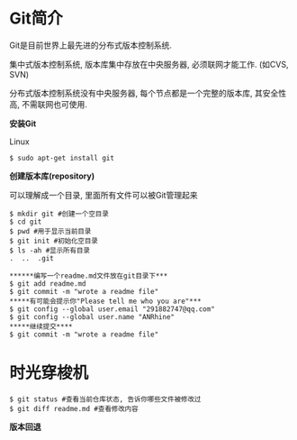 # Git简介

Git是目前世界上最先进的分布式版本控制系统.

集中式版本控制系统, 版本库集中存放在中央服务器, 必须联网才能工作. (如CVS, SVN)

分布式版本控制系统没有中央服务器, 每个节点都是一个完整的版本库, 其安全性高, 不需联网也可使用.

**安装Git**

Linux

```
$ sudo apt-get install git
```

**创建版本库(repository)**

可以理解成一个目录, 里面所有文件可以被Git管理起来

```
$ mkdir git #创建一个空目录
$ cd git
$ pwd #用于显示当前目录
$ git init #初始化空目录
$ ls -ah #显示所有目录
.  ..  .git

******编写一个readme.md文件放在git目录下***
$ git add readme.md
$ git commit -m "wrote a readme file"
*****有可能会提示你"Please tell me who you are"***
$ git config --global user.email "291882747@qq.com"
$ git config --global user.name "ANRhine"
*****继续提交****
$ git commit -m "wrote a readme file"
```



# 时光穿梭机

```
$ git status #查看当前仓库状态, 告诉你哪些文件被修改过
$ git diff readme.md #查看修改内容
```

**版本回退**